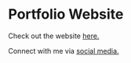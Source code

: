 # Portfolio Website

Check out the website [here.](https://jarvis-1805.github.io)

Connect with me via [social media.](https://jarvis-1805.github.io/#contact)

